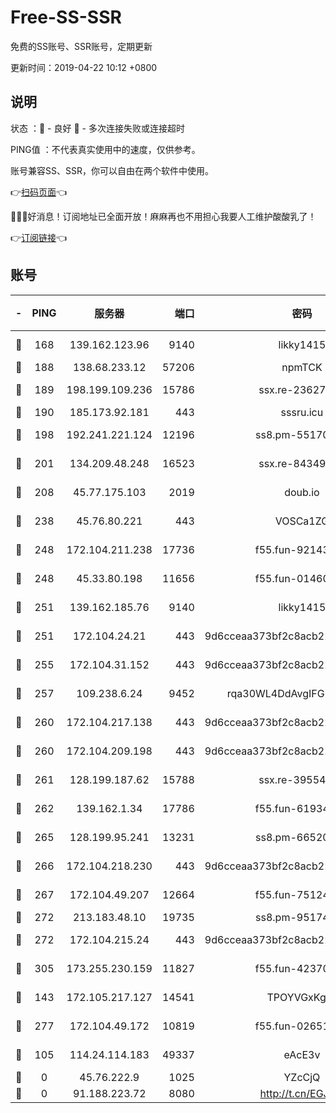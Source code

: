 # Free-SS-SSR

免费的SS账号、SSR账号，定期更新

更新时间：2019-04-22 10:12 +0800

## 说明

状态     ：🙂 - 良好 🙁 - 多次连接失败或连接超时

PING值   ：不代表真实使用中的速度，仅供参考。

账号兼容SS、SSR，你可以自由在两个软件中使用。

👉[扫码页面](https://liesauer.github.io/Free-SS-SSR/)👈

🎉🎉🎉好消息！订阅地址已全面开放！麻麻再也不用担心我要人工维护酸酸乳了！

👉[订阅链接](https://www.liesauer.net/yogurt/subscribe?ACCESS_TOKEN=DAYxR3mMaZAsaqUb)👈

## 账号

|-|PING|服务器|端口|密码|加密方式|区域|
|:----:|:----:|:-----:|-----:|:----:|:----:|:----:|
|🙂|168|139.162.123.96|9140|likky1415|aes-256-cfb|JP|
|🙂|188|138.68.233.12|57206|npmTCK|rc4-md5|US|
|🙂|189|198.199.109.236|15786|ssx.re-23627751|aes-256-cfb|US|
|🙂|190|185.173.92.181|443|sssru.icu|rc4-md5|RU|
|🙂|198|192.241.221.124|12196|ss8.pm-55170900|aes-256-cfb|US|
|🙂|201|134.209.48.248|16523|ssx.re-84349557|aes-256-cfb|US|
|🙂|208|45.77.175.103|2019|doub.io|aes-128-ctr|SG|
|🙂|238|45.76.80.221|443|VOSCa1ZG|aes-256-cfb|DE|
|🙂|248|172.104.211.238|17736|f55.fun-92143433|aes-256-cfb|US|
|🙂|248|45.33.80.198|11656|f55.fun-01460969|aes-256-cfb|US|
|🙂|251|139.162.185.76|9140|likky1415|aes-256-cfb|DE|
|🙂|251|172.104.24.21|443|9d6cceaa373bf2c8acb22e60b6a58be6|aes-256-cfb|US|
|🙂|255|172.104.31.152|443|9d6cceaa373bf2c8acb22e60b6a58be6|aes-256-cfb|US|
|🙂|257|109.238.6.24|9452|rqa30WL4DdAvgIFG6Fs3znzTa|aes-256-cfb|FR|
|🙂|260|172.104.217.138|443|9d6cceaa373bf2c8acb22e60b6a58be6|aes-256-cfb|US|
|🙂|260|172.104.209.198|443|9d6cceaa373bf2c8acb22e60b6a58be6|aes-256-cfb|US|
|🙂|261|128.199.187.62|15788|ssx.re-39554469|aes-256-cfb|SG|
|🙂|262|139.162.1.34|17786|f55.fun-61934516|aes-256-cfb|SG|
|🙂|265|128.199.95.241|13231|ss8.pm-66520934|aes-256-cfb|SG|
|🙂|266|172.104.218.230|443|9d6cceaa373bf2c8acb22e60b6a58be6|aes-256-cfb|US|
|🙂|267|172.104.49.207|12664|f55.fun-75124913|aes-256-cfb|SG|
|🙂|272|213.183.48.10|19735|ss8.pm-95174332|rc4-md5|RU|
|🙂|272|172.104.215.24|443|9d6cceaa373bf2c8acb22e60b6a58be6|aes-256-cfb|US|
|🙂|305|173.255.230.159|11827|f55.fun-42370864|aes-256-cfb|US|
|🙂|143|172.105.217.127|14541|TPOYVGxKglpi|aes-256-cfb|JP|
|🙂|277|172.104.49.172|10819|f55.fun-02651570|aes-256-cfb|SG|
|🙁|105|114.24.114.183|49337|eAcE3v|chacha20-ietf|TW|
|🙁|0|45.76.222.9|1025|YZcCjQ|rc4-md5|JP|
|🙁|0|91.188.223.72|8080|http://t.cn/EGJIyrl|rc4-md5|RU|
